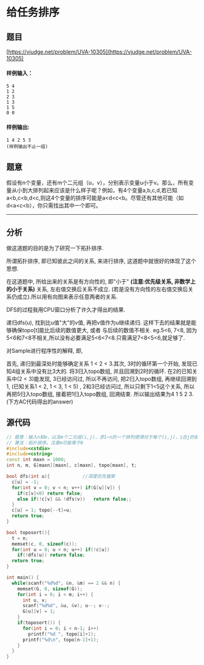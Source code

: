# 给任务排序

## 题目
[https://vjudge.net/problem/UVA-10305](https://vjudge.net/problem/UVA-10305)



#### 样例输入：
```
5 4
1 2
2 3
1 3
1 5
0 0
```
#### 样例输出:
```
1 4 2 5 3
(样例输出不止一组)
```

## 题意

假设有n个变量，还有m个二元组（u，v），分别表示变量u小于v。那么，所有变量从小到大排列起来应该是什么样子呢？例如，有4个变量a,b,c,d,若已知a<b,c<b,d<c,则这4个变量的排序可能是a<d<c<b。尽管还有其他可能（如d<a<c<b），你只需找出其中一个即可。 

------

## 分析

做这道题的目的是为了研究一下拓扑排序. 

所谓拓扑排序, 即已知彼此之间的关系, 来进行排序, 这道题中就很好的体现了这个思想.

在这道题中, 所给出来的关系是有方向性的, 即"小于" **(注意:优先级关系, 非数学上的小于关系)** 关系, 左右值交换后关系不成立. (若是没有方向性的左右值交换后关系仍成立).所以用有向图来表示任意两者的关系.

DFS的过程我用CPU窗口分析了许久才得出的结果. 

递归dfs(u), 找到比u值"大"的v值, 再把v值作为u继续递归. 这样下去的结果就是能够确保topo[t]能比后续的数值更大, 或者 与后续的数值不相关. eg.5<6, 7<8, 因为5<6和7<8不相关,所以没有必要满足5<6<7<8.只需满足7<8<5<6,就足够了.

对Sample进行程序性的解释, 即, 

首先, 递归到最深处时能够确定关系 1 < 2 < 3.其次, 3时的循环第一个开始, 发现已知4组关系中没有比3大的. 将3归入topo数组, 并且回溯到2时的循环. 在2的已知关系中(2 < 3)能发现, 3已经访问过, 所以不再访问, 把2归入topo数组, 再继续回溯到1, (已知关系1 < 2,  1 < 3, 1 < 5) , 2和3已经访问过, 所以只剩下1<5这个关系, 所以再把5归入topo数组, 接着把1归入topo数组, 回溯结束. 所以输出结果为4 1 5 2 3.(下方AC代码得出的answer)

## 源代码

```cpp
// 题意：输入n和m，以及m个二元组(i,j)，求1~n的一个排列使得对于每个(i,j)，i在j的前面
// 算法：拓扑排序。注意m可能等于0
#include<cstdio>
#include<cstring>
const int maxn = 1000;
int n, m, G[maxn][maxn], c[maxn], topo[maxn], t;

bool dfs(int u){			//深度优先搜索 
  c[u] = -1;
  for(int v = 0; v < n; v++) if(G[u][v]) {
    if(c[v]<0) return false;
    else if(!c[v] && !dfs(v))	return false;;
  }
  c[u] = 1; topo[--t]=u;
  return true;
}

bool toposort(){
  t = n;
  memset(c, 0, sizeof(c));
  for(int u = 0; u < n; u++) if(!c[u])
    if(!dfs(u)) return false;
  return true;
}

int main() {
  while(scanf("%d%d", &n, &m) == 2 && n) {
    memset(G, 0, sizeof(G));
    for(int i = 0; i < m; i++) {
      int u, v;
      scanf("%d%d", &u, &v); u--; v--;
      G[u][v] = 1;
    }
    if(toposort()) {
      for(int i = 0; i < n-1; i++)
        printf("%d ", topo[i]+1);
      printf("%d\n", topo[n-1]+1);
    }
  }
}


```
